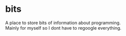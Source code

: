 # bits
A place to store bits of information about programming. \
Mainly for myself so I dont have to regoogle everything.


